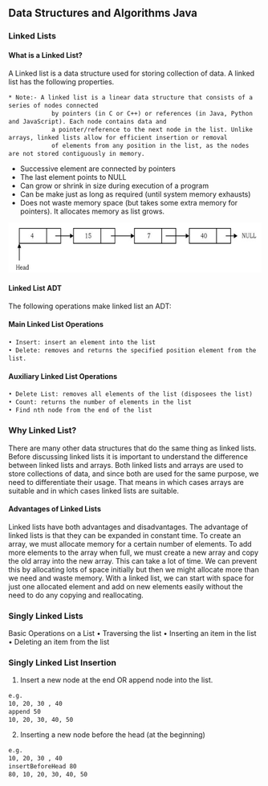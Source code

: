 ## Data Structures and Algorithms Java

### Linked Lists

#### What is a Linked List?

A Linked list is a data structure used for storing collection of data. A linked list has the following
properties.

    * Note:- A linked list is a linear data structure that consists of a series of nodes connected 
                by pointers (in C or C++) or references (in Java, Python and JavaScript). Each node contains data and 
                a pointer/reference to the next node in the list. Unlike arrays, linked lists allow for efficient insertion or removal 
                of elements from any position in the list, as the nodes are not stored contiguously in memory. 

* Successive element are connected by pointers
* The last element points to NULL
* Can grow or shrink in size during execution of a program
* Can be make just as long as required (until system memory exhausts)
* Does not waste memory space (but takes some extra memory for pointers). It
  allocates memory as list grows.

![img.png](assets/linkedlist.png)

#### Linked List ADT

The following operations make linked list an ADT:

#### Main Linked List Operations

    • Insert: insert an element into the list
    • Delete: removes and returns the specified position element from the list.    

#### Auxiliary Linked List Operations

    • Delete List: removes all elements of the list (disposees the list)
    • Count: returns the number of elements in the list
    • Find nth node from the end of the list

### Why Linked List?

<p>
There are many other data structures that do the same thing as linked lists. Before discussing
linked lists it is important to understand the difference between linked lists and arrays. Both
linked lists and arrays are used to store collections of data, and since both are used for the same
purpose, we need to differentiate their usage. That means in which cases arrays are suitable and
in which cases linked lists are suitable.
</p>

#### Advantages of Linked Lists

Linked lists have both advantages and disadvantages. The advantage of linked lists is that they can
be expanded in constant time. To create an array, we must allocate memory for a certain number
of elements. To add more elements to the array when full, we must create a new array and copy
the old array into the new array. This can take a lot of time.
We can prevent this by allocating lots of space initially but then we might allocate more than we
need and waste memory. With a linked list, we can start with space for just one allocated element
and add on new elements easily without the need to do any copying and reallocating.

### Singly Linked Lists

Basic Operations on a List
• Traversing the list
• Inserting an item in the list
• Deleting an item from the list

### Singly Linked List Insertion

1. Insert a new node at the end OR append node into the list.
```
e.g.
10, 20, 30 , 40
append 50
10, 20, 30, 40, 50
```

2. Inserting a new node before the head (at the beginning)
```
e.g.
10, 20, 30 , 40
insertBeforeHead 80
80, 10, 20, 30, 40, 50
```